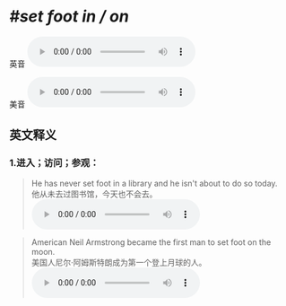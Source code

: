 # ***\#set foot in / on*** 
英音
<audio src="./media/set foot in1_AAC.aac" controls="controls"></audio>

美音
<audio src="./media/set foot in2_AAC.aac" controls="controls"></audio>



  

英文释义
---
### 1.**进入；访问；参观：**  

 > He has never set foot in a library and he isn't about to do so today.  
 > 他从未去过图书馆，今天也不会去。    
<audio src="./media/foot-5.aac" controls="controls"></audio>

 > American Neil Armstrong became the first man to set foot on the moon.  
 > 美国人尼尔·阿姆斯特朗成为第一个登上月球的人。    
<audio src="./media/foot-6.aac" controls="controls"></audio>


